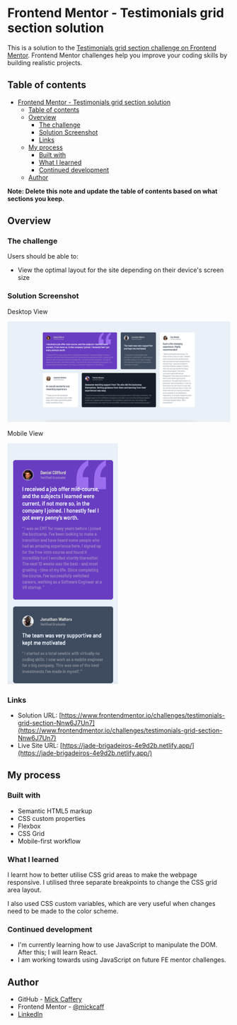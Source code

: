 # Frontend Mentor - Testimonials grid section solution

This is a solution to the [Testimonials grid section challenge on Frontend Mentor](https://www.frontendmentor.io/challenges/testimonials-grid-section-Nnw6J7Un7). Frontend Mentor challenges help you improve your coding skills by building realistic projects. 

## Table of contents

- [Frontend Mentor - Testimonials grid section solution](#frontend-mentor---testimonials-grid-section-solution)
  - [Table of contents](#table-of-contents)
  - [Overview](#overview)
    - [The challenge](#the-challenge)
    - [Solution Screenshot](#solution-screenshot)
    - [Links](#links)
  - [My process](#my-process)
    - [Built with](#built-with)
    - [What I learned](#what-i-learned)
    - [Continued development](#continued-development)
  - [Author](#author)

**Note: Delete this note and update the table of contents based on what sections you keep.**

## Overview

### The challenge

Users should be able to:

- View the optimal layout for the site depending on their device's screen size

### Solution Screenshot

Desktop View

![Desktop view screenshot](./images/final-desktop.png)

Mobile View

<img src="./images/final-mobile.png" alt="Mobile view screenshot" width="250px">

### Links

- Solution URL: [https://www.frontendmentor.io/challenges/testimonials-grid-section-Nnw6J7Un7](https://www.frontendmentor.io/challenges/testimonials-grid-section-Nnw6J7Un7)
- Live Site URL: [https://jade-brigadeiros-4e9d2b.netlify.app/](https://jade-brigadeiros-4e9d2b.netlify.app/)

## My process

### Built with

- Semantic HTML5 markup
- CSS custom properties
- Flexbox
- CSS Grid
- Mobile-first workflow

### What I learned

I learnt how to better utilise CSS grid areas to make the webpage responsive. 
I utilised three separate breakpoints to change the CSS grid area layout. 

I also used CSS custom variables, which are very useful when changes need to be made to the color scheme. 


### Continued development

- I'm currently learning how to use JavaScript to manipulate the DOM. After this; I will learn React. 
- I am working towards using JavaScript on future FE mentor challenges.


## Author

- GitHub - [Mick Caffery](https://github.com/mickcaff)
- Frontend Mentor - [@mickcaff](https://www.frontendmentor.io/profile/mickcaff)
- [LinkedIn](https://www.linkedin.com/in/mcaffery/)
